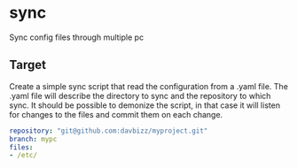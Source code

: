 # sync

Sync config files through multiple pc

## Target

Create a simple sync script that read the configuration from a .yaml file. The .yaml file will describe the directory to
sync and the repository to which sync. It should be possible to demonize the script, in that case it will listen for 
changes to the files and commit them on each change.

```yaml
repository: "git@github.com:davbizz/myproject.git"
branch: mypc
files:
- /etc/
```